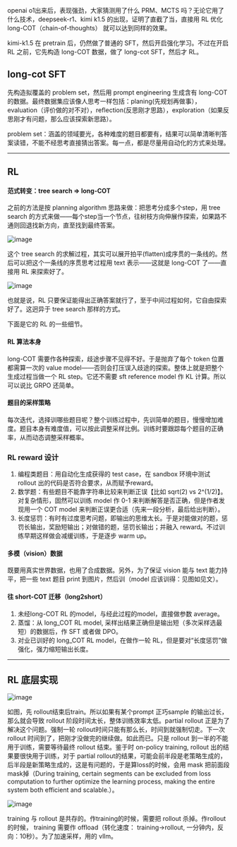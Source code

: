 openai o1出来后，表现强劲，大家猜测用了什么 PRM、MCTS 吗？无论它用了什么技术，deepseek-r1、kimi k1.5 的出现，证明了直截了当，直接用 RL 优化 long-COT（chain-of-thoughts） 就可以达到同样的效果。

kimi-k1.5 在 pretrain 后，仍然做了普通的 SFT，然后开启强化学习。不过在开启 RL 之前，它先构造 long-COT 数据，做了 long-cot SFT，然后才 RL。

## long-cot SFT

先构造拟覆盖的 problem set，然后用 prompt engineering 生成含有 long-COT 的数据。最终数据集应该像人思考一样包括：planing(先规划再做事），evaluation（评价做的对不对），reflection(反思刚才思路），exploration（如果反思刚才有问题，那么应该探索新思路）。

problem set：涵盖的领域要光，各种难度的题目都要有，结果可以简单清晰判答案读错，不能不经思考直接猜出答案。每一点，都是尽量用自动化的方式来处理。

----

## RL

#### 范式转变：tree search => long-COT

之前的方法是按 planning algorithm 思路来做：把思考分成多个step，用 tree search 的方式来做——每个step当一个节点，往树枝方向伸展作探索，如果路不通则回退找新方向，直至找到最终答案。

![image](https://github.com/user-attachments/assets/de545268-c8bf-4c6c-9e75-cb64ff7ebcc9)

这个 tree search 的求解过程，其实可以展开拍平(flatten)成序贯的一条线的。然后可以把这个一条线的序贯思考过程用 text 表示——这就是 long-COT 了——直接用 RL 来探索好了。

![image](https://github.com/user-attachments/assets/ae9d0bb9-3c90-47bc-8928-4a8a77f1065d)

也就是说，RL 只要保证能得出正确答案就行了，至于中间过程如何，它自由探索好了。这迥异于 tree search 那样的方式。

下面是它的 RL 的一些细节。

#### RL 算法本身
long-COT 需要作各种探索，歧途步骤不见得不好。于是抛弃了每个 token 位置都需算一次的 value model——否则会打压误入歧途的探索。整体上就是把整个生成过程当做一个 RL step。它还不需要 sft reference model 作 KL 计算。所以可以说比 GRPO 还简单。

#### 题目的采样策略
每次迭代，选择训哪些题目呢？整个训练过程中，先训简单的题目，慢慢增加难度。题目本身有难度值，可以按此调整采样比例。训练时要跟踪每个题目的正确率，从而动态调整采样概率。

### RL reward 设计
1. 编程类题目：用自动化生成获得的 test case，在 sandbox 环境中测试 rollout 出的代码是否符合要求，从而赋予reward。
2. 数学题：有些题目不能靠字符串比较来判断正误【比如 sqrt(2) vs 2^(1/2)】。对复杂情形，固然可以训练 model 作 0-1 来判断解答是否正确，但是作者发现用一个 COT model 来判断正误更合适（先来一段分析，最后给出判断）。
3. 长度惩罚：有时有过度思考问题，即输出的思维太长。于是对能做对的题，惩罚长输出，奖励短输出；对做错的题，惩罚长输出；并融入 reward。不过训练早期这样做会减缓训练，于是逐步 warm up。

#### 多模（vision）数据
既要用真实世界数据，也用了合成数据。另外，为了保证 vision 能与 text 能力持平，把一些 text 题目 print 到图片，然后训（model 应该训得：见图如见文）。

#### 往 short-COT 迁移（long2short）
1. 未经long-COT RL 的model，与经此过程的model，直接做参数 average。
2. 蒸馏：从 long_COT RL model, 采样出结果正确但是输出短（多次采样选最短）的数据后，作 SFT 或者做 DPO。
3. 对业已训好的 long_COT RL model，在做作一轮 RL，但是要对“长度惩罚”做强化，强力缩短输出长度。

----

## RL 底层实现

![image](https://github.com/user-attachments/assets/fae59a87-1149-4904-b665-2fbae6f39f95)

如图，先 rollout结束后train。所以如果有某个prompt 正巧sample 的输出过长，那么就会导致 rollout 阶段时间太长，整体训练效率太低。partial rollout 正是为了解决这个问题。强制一轮 rollout时间只能有那么长，时间到就强制切走。下一次rollout 时间到了，把刚才没做完的继续做。如此而已。只是 rollout 到一半的不能用于训练，需要等待最终 rollout 结束。鉴于时 on-policy training, rollout 出的结果要很快用于训练，对于 partial rollout的结果，可能会前半段是老策略生成的，后半段是新策略生成的，这是有问题的，于是算loss的时候，会用 mask 把前面段mask掉（During training, certain segments can be excluded from loss computation to further optimize the learning process, making the entire system both efficient and scalable.）。

![image](https://github.com/user-attachments/assets/29e2186e-97e9-4d04-a6c5-bc01378db35f)

training 与 rollout 是共存的。作training的时候，需要把 rollout 杀掉。作rollout的时候， training 需要作 offload（转化速度： training->rollout, 一分钟内，反向：10秒）。为了加速采样，用的 vllm。
